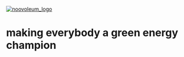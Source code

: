 [![noovoleum_logo](https://user-images.githubusercontent.com/4033090/230751046-789cd69d-e9e3-4f48-b693-05ed0da774f6.svg "Noovoleum")](http://www.noovoleum.com)

# making everybody a green energy champion
